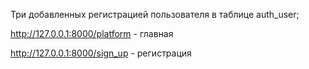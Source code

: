 Три добавленных регистрацией пользователя в таблице auth_user;


http://127.0.0.1:8000/platform - главная


http://127.0.0.1:8000/sign_up - регистрация


